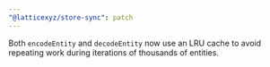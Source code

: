 ```yaml
---
"@latticexyz/store-sync": patch
---
```


Both `encodeEntity` and `decodeEntity` now use an LRU cache to avoid repeating work during iterations of thousands of entities.
